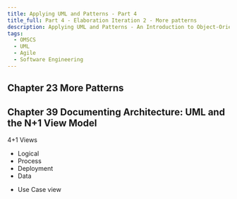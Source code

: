 ```yaml
---
title: Applying UML and Patterns - Part 4
title_full: Part 4 - Elaboration Iteration 2 - More patterns
description: Applying UML and Patterns - An Introduction to Object-Oriented Analysis and Design and Iterative Development, Third Edition
tags:
  - OMSCS
  - UML
  - Agile
  - Software Engineering
---
```


## Chapter 23 More Patterns

## Chapter 39 Documenting Architecture: UML and the N+1 View Model

4+1 Views
- Logical
- Process
- Deployment
- Data

+ Use Case view

